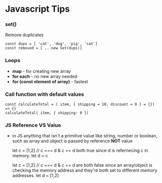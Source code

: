# Javascript Tips
### set()
Remove duplicates


    const dups = [ 'cat', 'dog', 'pig', 'cat']
	const removed = [ ...new Set(dups)]

### Loops
- **map** - for creating new array
- **for each** - no new array needed
- **for (const element of array)** - fastest

### Call function with default values

    const calculateTotal = ( item, { shipping = 10, discount = 0 } = {}) => {}
    calculateTotal( item, { shipping: 0 })

### JS Reference VS Value
- in JS anything that isn't a primitive value like string, number or boolean, such as array and object is passed by reference **NOT** value

    let c = [1,2] // c === d & c == d both true since d is refernecing c in memory.
    let d = c

    let c = [1,2] // c === d & c == d are both false since an array/object is checking the memory address and they're both set to different memory addresses.
    let d = [1,2]
